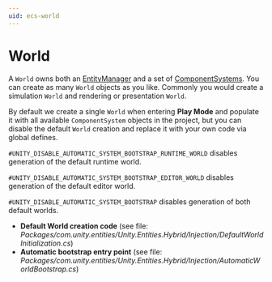 ```yaml
---
uid: ecs-world
---
```

# World

A `World` owns both an [EntityManager](xref:Unity.Entities.EntityManager) and a set of [ComponentSystems](component_system.md). You can create as many `World` objects as you like. Commonly you would create a simulation `World` and rendering or presentation `World`.

By default we create a single `World` when entering __Play Mode__ and populate it with all available `ComponentSystem` objects in the project, but you can disable the default `World` creation and replace it with your own code via global defines.

`#UNITY_DISABLE_AUTOMATIC_SYSTEM_BOOTSTRAP_RUNTIME_WORLD` disables generation of the default runtime world.

`#UNITY_DISABLE_AUTOMATIC_SYSTEM_BOOTSTRAP_EDITOR_WORLD` disables generation of the default editor world.

`#UNITY_DISABLE_AUTOMATIC_SYSTEM_BOOTSTRAP` disables generation of both default worlds.

- **Default World creation code** (see file: _Packages/com.unity.entities/Unity.Entities.Hybrid/Injection/DefaultWorldInitialization.cs_)
- **Automatic bootstrap entry point** (see file:  _Packages/com.unity.entities/Unity.Entities.Hybrid/Injection/AutomaticWorldBootstrap.cs_) 


